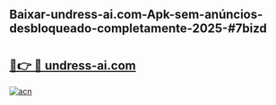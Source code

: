 ## Baixar-undress-ai.com-Apk-sem-anúncios-desbloqueado-completamente-2025-#7bizd

# <h2><a href="https://ainizakaria.my?title=undress-ai.com&ref=20M">🔗👉 🔴 undress-ai.com</a></h2>

[![acn](https://github.com/user-attachments/assets/0f9c940e-d8b0-45ae-aac7-cd30a18b3e1c)](https://ainizakaria.my?title=undress-ai.com&ref=20M)


